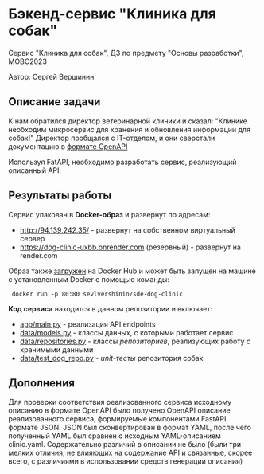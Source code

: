 # Бэкенд-сервис "Клиника для собак" 
Сервис "Клиника для собак", ДЗ по предмету "Основы разработки", МОВС2023

Автор: Сергей Вершинин

## Описание задачи
К нам обратился директор ветеринарной клиники и сказал: "Клинике необходим микросервис для 
хранения и обновления информации для собак!" Директор пообщался с IT-отделом, и они сверстали 
документацию в [формате OpenAPI](https://github.com/SeVlVershinin/sde-dog-clinic/blob/main/clinic.yaml)

Используя FatAPI, необходимо разработать сервис, реализующий описанный API.

## Результаты работы

Сервис упакован в **Docker-образ** и развернут по адресам: 
- http://94.139.242.35/ - развернут на собственном виртуальный сервер
- https://dog-clinic-uxbb.onrender.com (резервный) - развернут на render.com

Образ также [загружен](https://hub.docker.com/repository/docker/sevlvershinin/sde-dog-clinic/general) на Docker Hub
и может быть запущен на машине с установленным Docker c помощью команды:
```
 docker run -p 80:80 sevlvershinin/sde-dog-clinic
```

**Код сервиса** находится в данном репозитории и включает: 
- [app/main.py](https://github.com/SeVlVershinin/sde-dog-clinic/blob/main/app/main.py) - реализация API endpoints
- [data/models.py](https://github.com/SeVlVershinin/sde-dog-clinic/blob/main/data/models.py) - классы данных, с которыми работает сервис
- [data/repositories.py](https://github.com/SeVlVershinin/sde-dog-clinic/blob/main/data/repositories.py) - классы *репозиториев*, реализующих работу с хранимыми данными
- [data/test_dog_repo.py](https://github.com/SeVlVershinin/sde-dog-clinic/blob/main/data/test_dog_repo.py) - *unit-тесты* репозитория собак

## Дополнения
Для проверки соответствия реализованного сервиса исходному описанию в формате OpenAPI было получено OpenAPI описание реализованного сервиса, 
формируемые компонентами FastAPI, формате JSON. JSON был сконвертирован в формат YAML, после чего полученный YAML был сравнен с 
исходным YAML-описанием clinic.yaml. Содержательно различий в описании не было (были три мелких отличия, 
не влияющих на содержание API и связанные, скорее всего, с различиями в использовании средств генерации описания)




